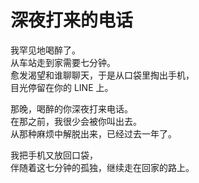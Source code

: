 # 深夜打来的电话

我罕见地喝醉了。\
从车站走到家需要七分钟。\
愈发渴望和谁聊聊天，于是从口袋里掏出手机，\
目光停留在你的 LINE 上。

那晚，喝醉的你深夜打来电话。\
在那之前，我很少会被你叫出去。\
从那种麻烦中解脱出来，已经过去一年了。

我把手机又放回口袋，\
伴随着这七分钟的孤独，继续走在回家的路上。


















